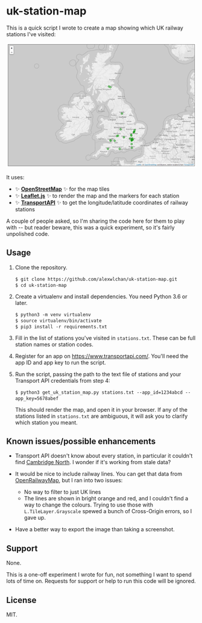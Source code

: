 # uk-station-map

This is a quick script I wrote to create a map showing which UK railway stations I've visited:

![A map of the UK with a series of green dots overlaid.](station_map.png)

It uses:

-    ✨ [**OpenStreetMap**](https://www.openstreetmap.org/) ✨ for the map tiles<br/>
-    ✨ [**Leaflet.js**](https://leafletjs.com/) ✨ to render the map and the markers for each station<br/>
-    ✨ [**TransportAPI**](https://www.transportapi.com/) ✨ to get the longitude/latitude coordinates of railway stations

A couple of people asked, so I'm sharing the code here for them to play with -- but reader beware, this was a quick experiment, so it's fairly unpolished code.



## Usage

1.  Clone the repository.

    ```console
    $ git clone https://github.com/alexwlchan/uk-station-map.git
    $ cd uk-station-map
    ```

2.  Create a virtualenv and install dependencies.
    You need Python 3.6 or later.

    ```console
    $ python3 -m venv virtualenv
    $ source virtualenv/bin/activate
    $ pip3 install -r requirements.txt
    ```

3.  Fill in the list of stations you've visited in `stations.txt`.
    These can be full station names or station codes.

4.  Register for an app on <https://www.transportapi.com/>.
    You'll need the app ID and app key to run the script.

5.  Run the script, passing the path to the text file of stations and your Transport API credentials from step 4:

    ```console
    $ python3 get_uk_station_map.py stations.txt --app_id=1234abcd --app_key=5678abef
    ```

    This should render the map, and open it in your browser.
    If any of the stations listed in `stations.txt` are ambiguous, it will ask you to clarify which station you meant.



## Known issues/possible enhancements

*   Transport API doesn't know about every station, in particular it couldn't find [Cambridge North](https://en.wikipedia.org/wiki/Cambridge_North_railway_station).
    I wonder if it's working from stale data?

*   It would be nice to include railway lines.
    You can get that data from [OpenRailwayMap](https://www.openrailwaymap.org/), but I ran into two issues:

    -   No way to filter to just UK lines
    -   The lines are shown in bright orange and red, and I couldn't find a way to change the colours.
        Trying to use those with `L.TileLayer.Grayscale` spewed a bunch of Cross-Origin errors, so I gave up.

*   Have a better way to export the image than taking a screenshot.



## Support

None.

This is a one-off experiment I wrote for fun, not something I want to spend lots of time on.
Requests for support or help to run this code will be ignored.



## License

MIT.
